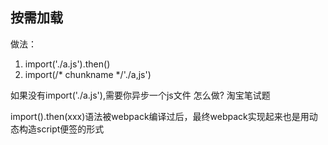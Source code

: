 ## 按需加载
做法：
1. import('./a.js').then()
2. import(/* chunkname */'./a,js')

如果没有import('./a.js'),需要你异步一个js文件 怎么做? 淘宝笔试题

import().then(xxx)语法被webpack编译过后，最终webpack实现起来也是用动态构造script便签的形式